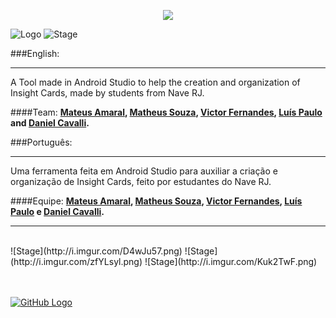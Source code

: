 <p align="center">
  <img src="http://i.imgur.com/7E73CgZ.png">
</p>

![Logo](https://img.shields.io/badge/Ins-ighting-blue.svg)
![Stage](https://img.shields.io/badge/Stage-Developing-red.svg)

###English:
___________
A Tool made in Android Studio to help the creation and organization of Insight Cards, made by students from Nave RJ.

####Team:
**[Mateus Amaral](https://github.com/gitmateusamaral), [Matheus Souza](https://github.com/mathino), [Victor Fernandes](https://github.com/victorffernandes), [Luís Paulo](https://github.com/lpaulobos) and [Daniel Cavalli](https://github.com/danielcavalli).**

###Português:
___________
Uma ferramenta feita em Android Studio para auxiliar a criação e organização de Insight Cards, feito por estudantes do Nave RJ.

####Equipe:
**[Mateus Amaral](https://github.com/gitmateusamaral), [Matheus Souza](https://github.com/mathino), [Victor Fernandes](https://github.com/victorffernandes), [Luís Paulo](https://github.com/lpaulobos) e [Daniel Cavalli](https://github.com/danielcavalli).**
___________
</br>
![Stage](http://i.imgur.com/D4wJu57.png)
![Stage](http://i.imgur.com/zfYLsyl.png)
![Stage](http://i.imgur.com/Kuk2TwF.png)

</br></br>
[![GitHub Logo](http://imgur.com/SjfhGxU.png)](https://www.facebook.com/insightingapp/)





